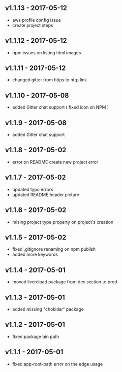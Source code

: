 ## v1.1.13 - 2017-05-12
- aws profile config issue
- create project steps

## v1.1.12 - 2017-05-12
- npm issues on listing html images 

## v1.1.11 - 2017-05-12
- changed gitter from https to http link

## v1.1.10 - 2017-05-08
- added Gitter chat support ( fixed icon on NPM )

## v1.1.9 - 2017-05-08
- added Gitter chat support

## v1.1.8 - 2017-05-02
- error on README create new project error

## v1.1.7 - 2017-05-02
- updated typo errors
- updated README header picture

## v1.1.6 - 2017-05-02
- mising project type property on project's creation

## v1.1.5 - 2017-05-02
- fixed .gitignore renaming on npm publish
- added more keywords

## v1.1.4 - 2017-05-01
- moved livereload package from dev section to prod

## v1.1.3 - 2017-05-01
- added missing "chokidar" package

## v1.1.2 - 2017-05-01
- fixed package bin path

## v1.1.1 - 2017-05-01
- fixed app-root-path error on the edge usage
